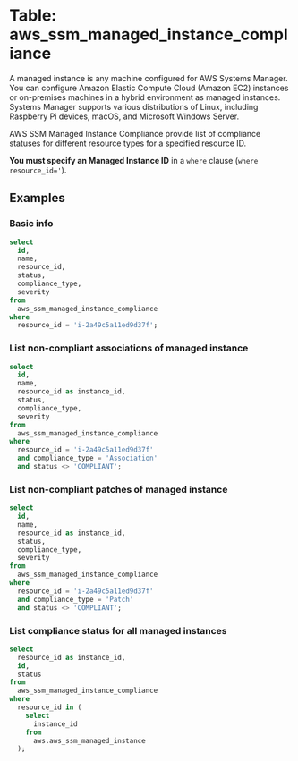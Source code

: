 # Table: aws_ssm_managed_instance_compliance

A managed instance is any machine configured for AWS Systems Manager. You can configure Amazon Elastic Compute Cloud (Amazon EC2) instances or on-premises machines in a hybrid environment as managed instances. Systems Manager supports various distributions of Linux, including Raspberry Pi devices, macOS, and Microsoft Windows Server.

AWS SSM Managed Instance Compliance provide list of compliance statuses for different resource types for a specified resource ID.

**You must specify an Managed Instance ID** in a `where` clause (`where resource_id='`).

## Examples

### Basic info

```sql
select
  id,
  name,
  resource_id,
  status,
  compliance_type,
  severity
from
  aws_ssm_managed_instance_compliance
where
  resource_id = 'i-2a49c5a11ed9d37f';
```

### List non-compliant associations of managed instance

```sql
select
  id,
  name,
  resource_id as instance_id,
  status,
  compliance_type,
  severity
from
  aws_ssm_managed_instance_compliance
where
  resource_id = 'i-2a49c5a11ed9d37f'
  and compliance_type = 'Association'
  and status <> 'COMPLIANT';
```

### List non-compliant patches of managed instance

```sql
select
  id,
  name,
  resource_id as instance_id,
  status,
  compliance_type,
  severity
from
  aws_ssm_managed_instance_compliance
where
  resource_id = 'i-2a49c5a11ed9d37f'
  and compliance_type = 'Patch'
  and status <> 'COMPLIANT';
```

### List compliance status for all managed instances

```sql
select
  resource_id as instance_id,
  id,
  status
from
  aws_ssm_managed_instance_compliance
where
  resource_id in (
    select
      instance_id
    from
      aws.aws_ssm_managed_instance
  );
```
